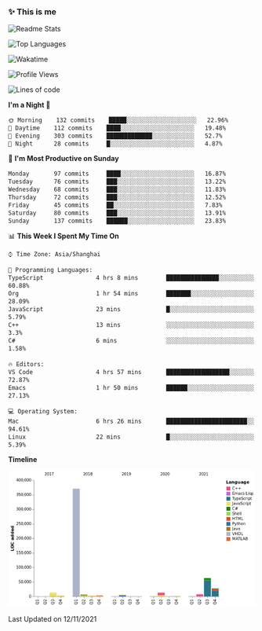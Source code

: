 <!--

**icyzeroice/icyzeroice** is a ✨ _special_ ✨ repository because its `README.md` (this file) appears on your GitHub profile.

Here are some ideas to get you started:

- 🔭 I’m currently working on ...
- 🌱 I’m currently learning ...
- 👯 I’m looking to collaborate on ...
- 🤔 I’m looking for help with ...
- 💬 Ask me about ...
- 📫 How to reach me: ...
- 😄 Pronouns: ...
- ⚡ Fun fact: ...

-->

### ✨ This is me

![Readme Stats](https://github-readme-stats.vercel.app/api?username=icyzeroice)

![Top Languages](https://github-readme-stats.vercel.app/api/top-langs/?username=icyzeroice&exclude_repo=scutie2015-digimon&layout=compact&langs_count=5)

![Wakatime](https://github-readme-stats.vercel.app/api/wakatime?username=icyzeroice)

<!--START_SECTION:waka-->
![Profile Views](http://img.shields.io/badge/Profile%20Views-2-blue)

![Lines of code](https://img.shields.io/badge/From%20Hello%20World%20I%27ve%20Written-516683%20lines%20of%20code-blue)

**I'm a Night 🦉** 

```text
🌞 Morning    132 commits    █████░░░░░░░░░░░░░░░░░░░░   22.96% 
🌆 Daytime    112 commits    ████░░░░░░░░░░░░░░░░░░░░░   19.48% 
🌃 Evening    303 commits    █████████████░░░░░░░░░░░░   52.7% 
🌙 Night      28 commits     █░░░░░░░░░░░░░░░░░░░░░░░░   4.87%

```
📅 **I'm Most Productive on Sunday** 

```text
Monday       97 commits     ████░░░░░░░░░░░░░░░░░░░░░   16.87% 
Tuesday      76 commits     ███░░░░░░░░░░░░░░░░░░░░░░   13.22% 
Wednesday    68 commits     ███░░░░░░░░░░░░░░░░░░░░░░   11.83% 
Thursday     72 commits     ███░░░░░░░░░░░░░░░░░░░░░░   12.52% 
Friday       45 commits     ██░░░░░░░░░░░░░░░░░░░░░░░   7.83% 
Saturday     80 commits     ███░░░░░░░░░░░░░░░░░░░░░░   13.91% 
Sunday       137 commits    ██████░░░░░░░░░░░░░░░░░░░   23.83%

```


📊 **This Week I Spent My Time On** 

```text
⌚︎ Time Zone: Asia/Shanghai

💬 Programming Languages: 
TypeScript               4 hrs 8 mins        ███████████████░░░░░░░░░░   60.88% 
Org                      1 hr 54 mins        ███████░░░░░░░░░░░░░░░░░░   28.09% 
JavaScript               23 mins             █░░░░░░░░░░░░░░░░░░░░░░░░   5.79% 
C++                      13 mins             ░░░░░░░░░░░░░░░░░░░░░░░░░   3.3% 
C#                       6 mins              ░░░░░░░░░░░░░░░░░░░░░░░░░   1.58%

🔥 Editors: 
VS Code                  4 hrs 57 mins       ██████████████████░░░░░░░   72.87% 
Emacs                    1 hr 50 mins        ██████░░░░░░░░░░░░░░░░░░░   27.13%

💻 Operating System: 
Mac                      6 hrs 26 mins       ███████████████████████░░   94.61% 
Linux                    22 mins             █░░░░░░░░░░░░░░░░░░░░░░░░   5.39%

```

**Timeline**

![Chart not found](https://raw.githubusercontent.com/icyzeroice/icyzeroice/main/charts/bar_graph.png) 


 Last Updated on 12/11/2021
<!--END_SECTION:waka-->

<!--

### Related
- https://github.com/abhisheknaiidu/awesome-github-profile-readme
- https://github.com/coderjojo/creative-profile-readme
- https://github.com/elangosundar/awesome-README-templates
- https://github.com/durgeshsamariya/awesome-github-profile-readme-templates
- https://github.com/anmol098/waka-readme-stats

-->
